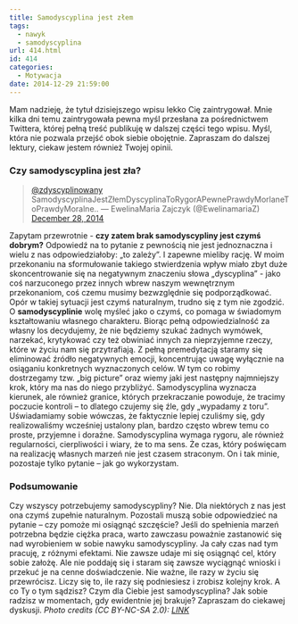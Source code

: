 ```yaml
---
title: Samodyscyplina jest złem
tags:
  - nawyk
  - samodyscyplina
url: 414.html
id: 414
categories:
  - Motywacja
date: 2014-12-29 21:59:00
---
```


Mam nadzieję, że tytuł dzisiejszego wpisu lekko Cię zaintrygował. Mnie kilka dni temu zaintrygowała pewna myśl przesłana za pośrednictwem Twittera, której pełną treść publikuję w dalszej części tego wpisu. Myśl, która nie pozwala przejść obok siebie obojętnie. Zapraszam do dalszej lektury, ciekaw jestem również Twojej opinii.

### Czy samodyscyplina jest zła?

> [@zdyscyplinowany](https://twitter.com/zdyscyplinowany) SamodyscyplinaJestZłemDyscyplinaToRygorAPewnePrawdyMorlaneToPrawdyMoralne.. — EwelinaMaria Zajczyk (@EwelinamariaZ) [December 28, 2014](https://twitter.com/EwelinamariaZ/status/549145372757876737)

Zapytam przewrotnie - **czy zatem brak samodyscypliny jest czymś dobrym?** Odpowiedź na to pytanie z pewnością nie jest jednoznaczna i wielu z nas odpowiedziałoby: „to zależy”. I zapewne mieliby rację. W moim przekonaniu na sformułowanie takiego stwierdzenia wpływ miało zbyt duże skoncentrowanie się na negatywnym znaczeniu słowa „dyscyplina” - jako coś narzuconego przez innych wbrew naszym wewnętrznym przekonaniom, coś czemu musimy bezwzględnie się podporządkować. Opór w takiej sytuacji jest czymś naturalnym, trudno się z tym nie zgodzić. O **samodyscyplinie** wolę myśleć jako o czymś, co pomaga w świadomym kształtowaniu własnego charakteru. Biorąc pełną odpowiedzialność za własny los decydujemy, że nie będziemy szukać żadnych wymówek, narzekać, krytykować czy też obwiniać innych za nieprzyjemne rzeczy, które w życiu nam się przytrafiają. Z pełną premedytacją staramy się eliminować źródło negatywnych emocji, koncentrując uwagę wyłącznie na osiąganiu konkretnych wyznaczonych celów. W tym co robimy dostrzegamy tzw. „big picture” oraz wiemy jaki jest następny najmniejszy krok, który ma nas do niego przybliżyć. Samodyscyplina wyznacza kierunek, ale również granice, których przekraczanie powoduje, że tracimy poczucie kontroli – to dlatego czujemy się źle, gdy „wypadamy z toru”. Uświadamiamy sobie wówczas, że faktycznie lepiej czuliśmy się, gdy realizowaliśmy wcześniej ustalony plan, bardzo często wbrew temu co proste, przyjemne i doraźne. Samodyscyplina wymaga rygoru, ale również regularności, cierpliwości i wiary, że to ma sens. Że czas, który poświęcam na realizację własnych marzeń nie jest czasem straconym. On i tak minie, pozostaje tylko pytanie – jak go wykorzystam.

### Podsumowanie

Czy wszyscy potrzebujemy samodyscypliny? Nie. Dla niektórych z nas jest ona czymś zupełnie naturalnym. Pozostali muszą sobie odpowiedzieć na pytanie – czy pomoże mi osiągnąć szczęście? Jeśli do spełnienia marzeń potrzebna będzie ciężka praca, warto zawczasu poważnie zastanowić się nad wyrobieniem w sobie nawyku samodyscypliny. Ja cały czas nad tym pracuję, z różnymi efektami. Nie zawsze udaje mi się osiągnąć cel, który sobie założę. Ale nie poddaję się i staram się zawsze wyciągnąć wnioski i przekuć je na cenne doświadczenie. Nie ważne, ile razy w życiu się przewrócisz. Liczy się to, ile razy się podniesiesz i zrobisz kolejny krok. A co Ty o tym sądzisz? Czym dla Ciebie jest samodyscyplina? Jak sobie radzisz w momentach, gdy ewidentnie jej brakuje? Zapraszam do ciekawej dyskusji. _Photo credits (CC BY-NC-SA 2.0): [LINK](http://www.flickr.com/photos/qousqous/4893265688)_